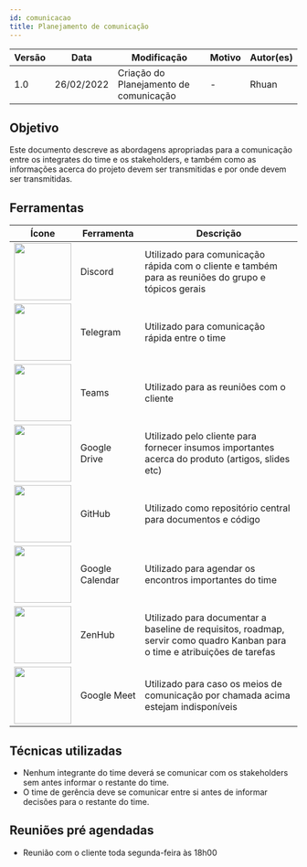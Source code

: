 ```yaml
---
id: comunicacao
title: Planejamento de comunicação
---
```


| Versão | Data       | Modificação                    | Motivo | Autor(es) |
| ------ | ---------- | ------------------------------ | ------ | ----- |
| 1.0    | 26/02/2022 | Criação do Planejamento de comunicação | - | Rhuan |

## Objetivo

Este documento descreve as abordagens apropriadas para a comunicação entre os integrates do time e os stakeholders, e também como as informações acerca do projeto devem ser transmitidas e por onde devem ser transmitidas.


## Ferramentas

|Ícone|Ferramenta|Descrição|
|:---:| --- | --- |
|<img src="https://logodownload.org/wp-content/uploads/2017/11/discord-logo-4-1.png" width="100px" />| Discord | Utilizado para comunicação rápida com o cliente e também para as reuniões do grupo e tópicos gerais |
|<img src="https://imagepng.org/wp-content/uploads/2017/11/telegram-icone-icon-2.png" width="100px" />| Telegram | Utilizado para comunicação rápida entre o time |
|<img src="https://upload.wikimedia.org/wikipedia/commons/thumb/c/c9/Microsoft_Office_Teams_%282018%E2%80%93present%29.svg/1200px-Microsoft_Office_Teams_%282018%E2%80%93present%29.svg.png" width="100px" />| Teams | Utilizado para as reuniões com o cliente |
|<img src="https://upload.wikimedia.org/wikipedia/commons/d/da/Google_Drive_logo.png" width="100px" />| Google Drive | Utilizado pelo cliente para fornecer insumos importantes acerca do produto (artigos, slides etc) |
|<img src="https://image.flaticon.com/icons/png/512/25/25231.png" width="100px" />| GitHub | Utilizado como repositório central para documentos e código |
|<img src="https://ssl.gstatic.com/calendar/images/dynamiclogo_2020q4/calendar_11_2x.png" width="100px" />| Google Calendar | Utilizado para agendar os encontros importantes do time |
|<img src="https://cdn.worldvectorlogo.com/logos/zenhub.svg" width="100px" />| ZenHub | Utilizado para documentar a baseline de requisitos, roadmap, servir como quadro Kanban para o time e atribuições de tarefas|
|<img src="https://play-lh.googleusercontent.com/GBYSf20osBl2CRHbjGOyaOG5kQ3G4xbRau-dzScU9ozuXQJtnUZPkR3IqEDOo5OiVgU" width="100px" />| Google Meet | Utilizado para caso os meios de comunicação por chamada acima estejam indisponíveis|

## Técnicas utilizadas

- Nenhum integrante do time deverá se comunicar com os stakeholders sem antes informar o restante do time.
- O time de gerência deve se comunicar entre si antes de informar decisões para o restante do time.


## Reuniões pré agendadas

- Reunião com o cliente toda segunda-feira às 18h00
